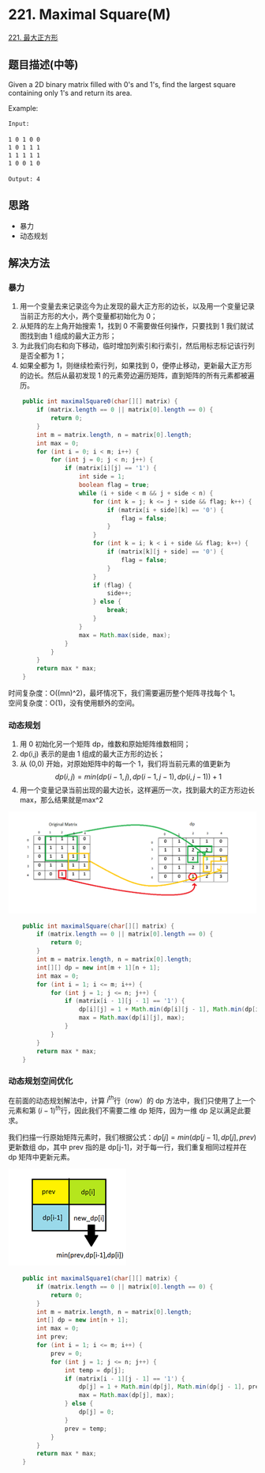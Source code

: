 # 221. Maximal Square\(M\)
[221. 最大正方形](https://leetcode-cn.com/problems/maximal-square/)


## 题目描述\(中等\)

Given a 2D binary matrix filled with 0's and 1's, find the largest square containing only 1's and return its area.

Example:

```
Input: 

1 0 1 0 0
1 0 1 1 1
1 1 1 1 1
1 0 0 1 0

Output: 4
```

## 思路

* 暴力
* 动态规划

## 解决方法

### 暴力

1. 用一个变量去来记录迄今为止发现的最大正方形的边长，以及用一个变量记录当前正方形的大小，两个变量都初始化为 0；
2. 从矩阵的左上角开始搜索 1，找到 0 不需要做任何操作，只要找到 1 我们就试图找到由 1 组成的最大正方形；
3. 为此我们向右和向下移动，临时增加列索引和行索引，然后用标志标记该行列是否全都为 1；
4. 如果全都为 1，则继续检索行列，如果找到 0，便停止移动，更新最大正方形的边长。然后从最初发现 1 的元素旁边遍历矩阵，直到矩阵的所有元素都被遍历。

```java
    public int maximalSquare0(char[][] matrix) {
        if (matrix.length == 0 || matrix[0].length == 0) {
            return 0;
        }
        int m = matrix.length, n = matrix[0].length;
        int max = 0;
        for (int i = 0; i < m; i++) {
            for (int j = 0; j < n; j++) {
                if (matrix[i][j] == '1') {
                    int side = 1;
                    boolean flag = true;
                    while (i + side < m && j + side < n) {
                        for (int k = j; k <= j + side && flag; k++) {
                            if (matrix[i + side][k] == '0') {
                                flag = false;
                            }
                        }
                        for (int k = i; k < i + side && flag; k++) {
                            if (matrix[k][j + side] == '0') {
                                flag = false;
                            }
                        }
                        if (flag) {
                            side++;
                        } else {
                            break;
                        }
                    }
                    max = Math.max(side, max);
                }
            }
        }
        return max * max;
    }
```

时间复杂度：O\(\(mn\)^2\)，最坏情况下，我们需要遍历整个矩阵寻找每个 1。  
空间复杂度：O\(1\)，没有使用额外的空间。

### 动态规划

1. 用 0 初始化另一个矩阵 dp，维数和原始矩阵维数相同；
2. dp(i,j) 表示的是由 1 组成的最大正方形的边长；
3. 从 (0,0) 开始，对原始矩阵中的每一个 1，我们将当前元素的值更新为
    $$ dp(i, j)=min(dp(i-1, j), dp(i-1, j-1), dp(i, j-1))+1 $$
4. 用一个变量记录当前出现的最大边长，这样遍历一次，找到最大的正方形边长 max，那么结果就是max^2


![](../assets/leetcode-note/201-300/221-s-2-1.png)



```java
    public int maximalSquare(char[][] matrix) {
        if (matrix.length == 0 || matrix[0].length == 0) {
            return 0;
        }
        int m = matrix.length, n = matrix[0].length;
        int[][] dp = new int[m + 1][n + 1];
        int max = 0;
        for (int i = 1; i <= m; i++) {
            for (int j = 1; j <= n; j++) {
                if (matrix[i - 1][j - 1] == '1') {
                    dp[i][j] = 1 + Math.min(dp[i][j - 1], Math.min(dp[i - 1][j], dp[i - 1][j - 1]));
                    max = Math.max(dp[i][j], max);
                }
            }
        }
        return max * max;
    }
```

### 动态规划空间优化

在前面的动态规划解法中，计算 $i^{th}$行（row）的 dp 方法中，我们只使用了上一个元素和第 $(i-1)^{th}$行，因此我们不需要二维 dp 矩阵，因为一维 dp 足以满足此要求。

我们扫描一行原始矩阵元素时，我们根据公式：$dp[j]=min(dp[j-1],dp[j],prev)$ 更新数组 dp，其中 prev 指的是 dp[j-1]，对于每一行，我们重复相同过程并在 dp 矩阵中更新元素。




![](../assets/leetcode-note/201-300/221-s-3-1.png)

```java
    public int maximalSquare1(char[][] matrix) {
        if (matrix.length == 0 || matrix[0].length == 0) {
            return 0;
        }
        int m = matrix.length, n = matrix[0].length;
        int[] dp = new int[n + 1];
        int max = 0;
        int prev;
        for (int i = 1; i <= m; i++) {
            prev = 0;
            for (int j = 1; j <= n; j++) {
                int temp = dp[j];
                if (matrix[i - 1][j - 1] == '1') {
                    dp[j] = 1 + Math.min(dp[j], Math.min(dp[j - 1], prev));
                    max = Math.max(dp[j], max);
                } else {
                    dp[j] = 0;
                }
                prev = temp;
            }
        }
        return max * max;
    }
```



